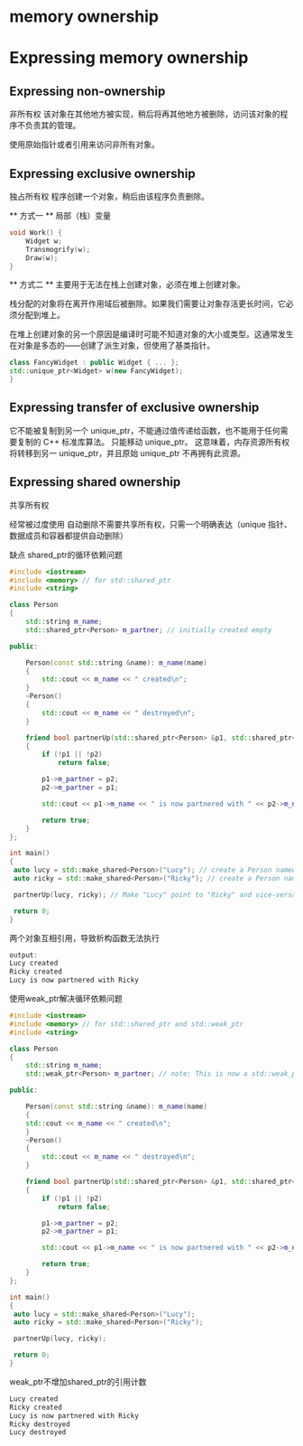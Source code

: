 # memory ownership

# Expressing memory ownership

## Expressing non-ownership

非所有权
该对象在其他地方被实现，稍后将再其他地方被删除，访问该对象的程序不负责其的管理。

使用原始指针或者引用来访问非所有对象。

## Expressing exclusive ownership
独占所有权
程序创建一个对象，稍后由该程序负责删除。

** 方式一 ** 
局部（栈）变量
```c++
void Work() {
    Widget w;
    Transmogrify(w);
    Draw(w);
}
```

** 方式二 **
主要用于无法在栈上创建对象，必须在堆上创建对象。

栈分配的对象将在离开作用域后被删除。如果我们需要让对象存活更长时间，它必须分配到堆上。

在堆上创建对象的另一个原因是编译时可能不知道对象的大小或类型。这通常发生在对象是多态的——创建了派生对象，但使用了基类指针。

```c++
class FancyWidget : public Widget { ... };
std::unique_ptr<Widget> w(new FancyWidget);
}
```

## Expressing transfer of exclusive ownership
它不能被复制到另一个 unique_ptr，不能通过值传递给函数，也不能用于任何需要复制的 C++ 标准库算法。 只能移动 unique_ptr。 这意味着，内存资源所有权将转移到另一 unique_ptr，并且原始 unique_ptr 不再拥有此资源。

## Expressing shared ownership
共享所有权

经常被过度使用
自动删除不需要共享所有权，只需一个明确表达（unique 指针、数据成员和容器都提供自动删除）

缺点
shared_ptr的循环依赖问题
```c++
#include <iostream>
#include <memory> // for std::shared_ptr
#include <string>

class Person
{
    std::string m_name;
    std::shared_ptr<Person> m_partner; // initially created empty

public:

    Person(const std::string &name): m_name(name)
    {
        std::cout << m_name << " created\n";
    }
    ~Person()
    {
        std::cout << m_name << " destroyed\n";
    }

    friend bool partnerUp(std::shared_ptr<Person> &p1, std::shared_ptr<Person> &p2)
    {
        if (!p1 || !p2)
            return false;

        p1->m_partner = p2;
        p2->m_partner = p1;

        std::cout << p1->m_name << " is now partnered with " << p2->m_name << "\n";

        return true;
    }
};

int main()
{
 auto lucy = std::make_shared<Person>("Lucy"); // create a Person named "Lucy"
 auto ricky = std::make_shared<Person>("Ricky"); // create a Person named "Ricky"

 partnerUp(lucy, ricky); // Make "Lucy" point to "Ricky" and vice-versa

 return 0;
}
```
两个对象互相引用，导致析构函数无法执行
```c++
output:
Lucy created
Ricky created
Lucy is now partnered with Ricky
```
使用weak_ptr解决循环依赖问题
```c++
#include <iostream>
#include <memory> // for std::shared_ptr and std::weak_ptr
#include <string>

class Person
{
    std::string m_name;
    std::weak_ptr<Person> m_partner; // note: This is now a std::weak_ptr

public:

    Person(const std::string &name): m_name(name)
    {
    std::cout << m_name << " created\n";
    }
    ~Person()
    {
        std::cout << m_name << " destroyed\n";
    }

    friend bool partnerUp(std::shared_ptr<Person> &p1, std::shared_ptr<Person> &p2)
    {
        if (!p1 || !p2)
            return false;

        p1->m_partner = p2;
        p2->m_partner = p1;

        std::cout << p1->m_name << " is now partnered with " << p2->m_name << "\n";

        return true;
    }
};

int main()
{
 auto lucy = std::make_shared<Person>("Lucy");
 auto ricky = std::make_shared<Person>("Ricky");

 partnerUp(lucy, ricky);

 return 0;
}
```
weak_ptr不增加shared_ptr的引用计数
```c++
Lucy created
Ricky created
Lucy is now partnered with Ricky
Ricky destroyed
Lucy destroyed
```
